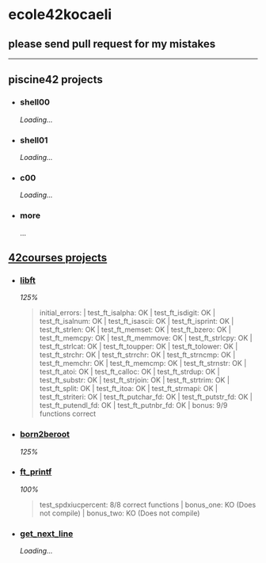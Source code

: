 # ecole42kocaeli

## please send pull request for my mistakes

---

## piscine42 projects

- ### shell00

    *Loading...*

- ### shell01

    *Loading...*

- ### c00

    *Loading...*

- ### more

    ...

## [42courses projects](42cursus)

- ### [libft](42cursus/libft)

    *125%*

    > initial_errors: | test_ft_isalpha: OK | test_ft_isdigit: OK | test_ft_isalnum: OK | test_ft_isascii: OK | test_ft_isprint: OK | test_ft_strlen: OK | test_ft_memset: OK | test_ft_bzero: OK | test_ft_memcpy: OK | test_ft_memmove: OK | test_ft_strlcpy: OK | test_ft_strlcat: OK | test_ft_toupper: OK | test_ft_tolower: OK | test_ft_strchr: OK | test_ft_strrchr: OK | test_ft_strncmp: OK | test_ft_memchr: OK | test_ft_memcmp: OK | test_ft_strnstr: OK | test_ft_atoi: OK | test_ft_calloc: OK | test_ft_strdup: OK | test_ft_substr: OK | test_ft_strjoin: OK | test_ft_strtrim: OK | test_ft_split: OK | test_ft_itoa: OK | test_ft_strmapi: OK | test_ft_striteri: OK | test_ft_putchar_fd: OK | test_ft_putstr_fd: OK | test_ft_putendl_fd: OK | test_ft_putnbr_fd: OK | bonus: 9/9 functions correct

- ### [born2beroot](42cursus/born2beroot)

    *125%*

- ### [ft_printf](42cursus/murmurlibc/ft_printf)

    *100%*

    > test_spdxiucpercent: 8/8 correct functions | bonus_one: KO (Does not compile) | bonus_two: KO (Does not compile)

- ### [get_next_line](42cursus/murmurlibc/get_next_line)

    *Loading...*
